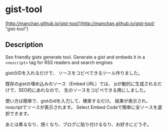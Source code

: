 gist-tool
=========

[http://manchan.github.io/gist-tool/](http://manchan.github.io/gist-tool/ "gist-tool")


## Description
Seo friendly gists generate tool.
Generate a gist and embeds it in a `<noscript>` tag for RSS readers and search engines

gistのIDを入れるだけで、
ソースをコピペできるツール作りました。

既存のgistの埋め込みのソース（Embed URL）では、
jsが動的に生成されるだけで、SEO的にあれなので、
生のソースをコピペできる用にしました。

使い方は簡単で、gistのidを入力して、検索するだけ。
結果が表示され、noscriptでソースが表示されます。
Select Embed Codeで簡単に全ソースを選択できます。


あとは煮るなり、焼くなり、ブログに貼り付けるなり、お好きにどうぞ。

